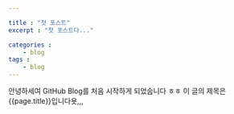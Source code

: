 ```yaml
---

title : "첫 포스트"
excerpt : "첫 포스트다..."

categories : 
    - blog
tags : 
    - blog
---
```


안녕하세여
GitHub Blog를 처음 시작하게 되었숩니다
ㅎㅎ
이 글의 제목은 {{page.title}}입니다욧,,,
